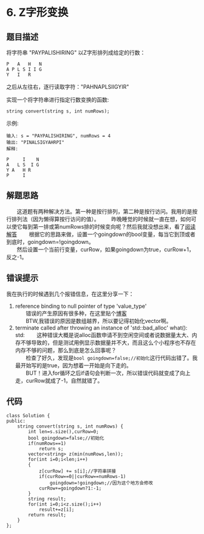 ﻿# 6. Z字形变换

## 题目描述
将字符串 "PAYPALISHIRING" 以Z字形排列成给定的行数：	
	

```
P   A   H   N
A P L S I I G
Y   I   R
```

之后从左往右，逐行读取字符："PAHNAPLSIIGYIR"	

实现一个将字符串进行指定行数变换的函数:	
```
string convert(string s, int numRows);
```	
示例:
```
输入: s = "PAYPALISHIRING", numRows = 4
输出: "PINALSIGYAHRPI"
解释:

P     I    N
A   L S  I G
Y A   H R
P     I
```
## 解题思路
&#160; &#160; &#160; &#160;这道题有两种解决方法。第一种是按行排列，第二种是按行访问。我用的是按行排列法（因为懒得算按行访问的值）。	
&#160; &#160; &#160; &#160;昨晚睡觉的时候就一直在想，如何可以使它每到第一排或第numRows排的时候变向呢？然后我就没想出来，看了[阅读解答](https://leetcode-cn.com/problems/zigzag-conversion/solution/)	
&#160; &#160; &#160; &#160;根据它的思路来做，设置一个goingdown的bool变量，每当它到顶或者到底时，goingdown=!goingdown。	
&#160; &#160; &#160; &#160;然后设置一个当前行变量，curRow，如果goingdown为true，curRow+1，反之-1。

## 错误提示
我在执行的时候遇到几个报错信息，在这里分享一下：	
1. reference binding to null pointer of type 'value_type'	
&#160; &#160; &#160; &#160;错误的产生原因有很多种，在这里贴个[博客](https://blog.csdn.net/m0_38088298/article/details/79249044)	
&#160; &#160; &#160; &#160;BTW,我错误的原因是数组越界，所以要记得初始化vector啊。	
2. terminate called after throwing an instance of 'std::bad_alloc' what(): std:	
&#160; &#160; &#160; &#160;这种错误大概是说alloc函数申请不到空闲空间或者说数据量太大、内存不够导致的，但是测试用例显示数据量并不大，而且这么个小程序也不存在内存不够的问题，那么到底是怎么回事呢？		
&#160; &#160; &#160; &#160;检查了好久，发现是```bool goingdown=false;//初始化```这行代码出错了。我最开始写的是true，因为想着一开始是向下走的。	
&#160; &#160; &#160; &#160;BUT！进入for循环之后if语句会判断一次，所以错误代码就变成了向上走，curRow就成了-1，自然就错了。


## 代码
```
class Solution {
public:
    string convert(string s, int numRows) {
        int len=s.size(),curRow=0;
        bool goingdown=false;//初始化
        if(numRows==1)
            return s;
        vector<string> z(min(numRows,len));
        for(int i=0;i<len;i++)
        {
            z[curRow] += s[i];//字符串拼接
            if(curRow==0||curRow==numRows-1)
                goingdown=!goingdown;//因为这个地方会修改
            curRow+=goingdown?1:-1;
        }
        string result;
        for(int i=0;i<z.size();i++)
            result+=z[i];
        return result;
    }
};
```